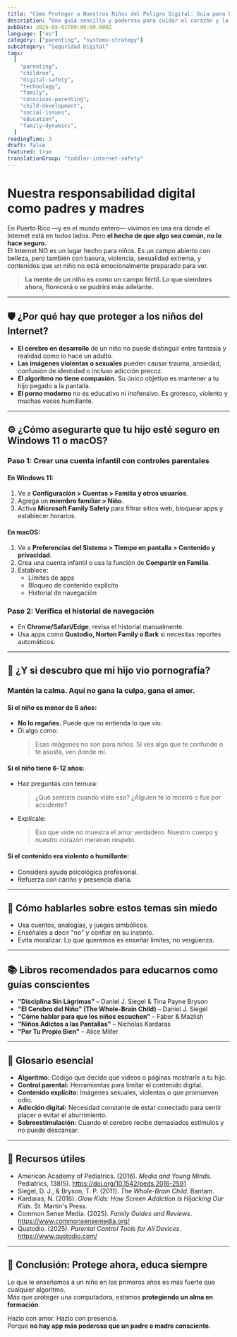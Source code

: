 ```yaml
---
title: "Cómo Proteger a Nuestros Niños del Peligro Digital: Guía para Padres Boricuas en la Era del Internet"
description: "Una guía sencilla y poderosa para cuidar el corazón y la mente de nuestros toddlers en el mundo digital moderno."
pubDate: 2025-05-01T00:00:00.000Z
language: ["es"]
category: ["parenting", "systems-strategy"]
subcategory: "Seguridad Digital"
tags:
  [
    "parenting",
    "children",
    "digital-safety",
    "technology",
    "family",
    "conscious-parenting",
    "child-development",
    "social-issues",
    "education",
    "family-dynamics",
  ]
readingTime: 3
draft: false
featured: true
translationGroup: "toddler-internet-safety"
---
```


# Nuestra responsabilidad digital como padres y madres

En Puerto Rico —y en el mundo entero— vivimos en una era donde el Internet está en todos lados. Pero **el hecho de que algo sea común, no lo hace seguro.**  
El Internet NO es un lugar hecho para niños. Es un campo abierto con belleza, pero también con basura, violencia, sexualidad extrema, y contenidos que un niño no está emocionalmente preparado para ver.

> **La mente de un niño es como un campo fértil. Lo que siembres ahora, florecerá o se pudrirá más adelante.**

---

## 🛡️ ¿Por qué hay que proteger a los niños del Internet?

- **El cerebro en desarrollo** de un niño no puede distinguir entre fantasía y realidad como lo hace un adulto.
- **Las imágenes violentas o sexuales** pueden causar trauma, ansiedad, confusión de identidad o incluso adicción precoz.
- **El algoritmo no tiene compasión.** Su único objetivo es mantener a tu hijo pegado a la pantalla.
- **El porno moderno** no es educativo ni inofensivo. Es grotesco, violento y muchas veces humillante.

---

## ⚙️ ¿Cómo asegurarte que tu hijo esté seguro en Windows 11 o macOS?

### Paso 1: Crear una cuenta infantil con controles parentales

#### En Windows 11:

1. Ve a **Configuración > Cuentas > Familia y otros usuarios**.
2. Agrega un **miembro familiar > Niño**.
3. Activa **Microsoft Family Safety** para filtrar sitios web, bloquear apps y establecer horarios.

#### En macOS:

1. Ve a **Preferencias del Sistema > Tiempo en pantalla > Contenido y privacidad**.
2. Crea una cuenta infantil o usa la función de **Compartir en Familia**.
3. Establece:
   - Límites de apps
   - Bloqueo de contenido explícito
   - Historial de navegación

### Paso 2: Verifica el historial de navegación

- En **Chrome/Safari/Edge**, revisa el historial manualmente.
- Usa apps como **Qustodio, Norton Family o Bark** si necesitas reportes automáticos.

---

## 🚨 ¿Y si descubro que mi hijo vio pornografía?

### Mantén la calma. Aquí no gana la culpa, gana el amor.

#### Si el niño es menor de 6 años:

- **No lo regañes.** Puede que no entienda lo que vio.
- Di algo como:
  > Esas imágenes no son para niños. Si ves algo que te confunde o te asusta, ven donde mí.

#### Si el niño tiene 6-12 años:

- Haz preguntas con ternura:

  > ¿Qué sentiste cuando viste eso?
  > ¿Alguien te lo mostró o fue por accidente?

- Explícale:
  > Eso que viste no muestra el amor verdadero. Nuestro cuerpo y nuestro corazón merecen respeto.

#### Si el contenido era violento o humillante:

- Considera ayuda psicológica profesional.
- Refuerza con cariño y presencia diaria.

---

## 💬 Cómo hablarles sobre estos temas sin miedo

- Usa cuentos, analogías, y juegos simbólicos.
- Enséñales a decir "no" y confiar en su instinto.
- Evita moralizar. Lo que queremos es enseñar límites, no vergüenza.

---

## 📚 Libros recomendados para educarnos como guías conscientes

- **"Disciplina Sin Lágrimas"** – Daniel J. Siegel & Tina Payne Bryson
- **"El Cerebro del Niño" (The Whole-Brain Child)** – Daniel J. Siegel
- **"Cómo hablar para que los niños escuchen"** – Faber & Mazlish
- **"Niños Adictos a las Pantallas"** – Nicholas Kardaras
- **"Por Tu Propio Bien"** – Alice Miller

---

## 📖 Glosario esencial

- **Algoritmo:** Código que decide qué videos o páginas mostrarle a tu hijo.
- **Control parental:** Herramientas para limitar el contenido digital.
- **Contenido explícito:** Imágenes sexuales, violentas o que promueven odio.
- **Adicción digital:** Necesidad constante de estar conectado para sentir placer o evitar el aburrimiento.
- **Sobreestimulación:** Cuando el cerebro recibe demasiados estímulos y no puede descansar.

---

## 🔗 Recursos útiles

- American Academy of Pediatrics. (2016). _Media and Young Minds_. Pediatrics, 138(5). https://doi.org/10.1542/peds.2016-2591
- Siegel, D. J., & Bryson, T. P. (2011). _The Whole-Brain Child_. Bantam.
- Kardaras, N. (2016). _Glow Kids: How Screen Addiction Is Hijacking Our Kids_. St. Martin's Press.
- Common Sense Media. (2025). _Family Guides and Reviews_. https://www.commonsensemedia.org/
- Qustodio. (2025). _Parental Control Tools for All Devices_. https://www.qustodio.com/

---

## 🌱 Conclusión: Protege ahora, educa siempre

Lo que le enseñamos a un niño en los primeros años es más fuerte que cualquier algoritmo.  
Más que proteger una computadora, estamos **protegiendo un alma en formación**.

Hazlo con amor. Hazlo con presencia.  
Porque **no hay app más poderosa que un padre o madre consciente.**

